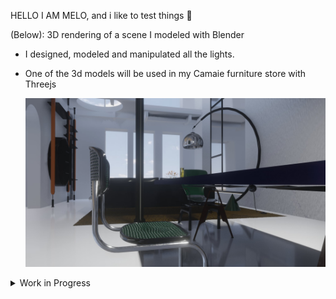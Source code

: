HELLO I AM MELO, and i like to test things 👾

(Below): 3D rendering of a scene I modeled with Blender

- I designed, modeled and manipulated all the lights.
- One of the 3d models will be used in my Camaie furniture store with Threejs 

  [<img src="study1_chairMarcelBreuer_eeveTest.jpg"/>]() 

<details>
<summary>Work in Progress</summary>  
   
   <br>
   
   [<img src="camaie-furniture_e-store.gif"/>]() 

   <br>
   
   
   
</details>
